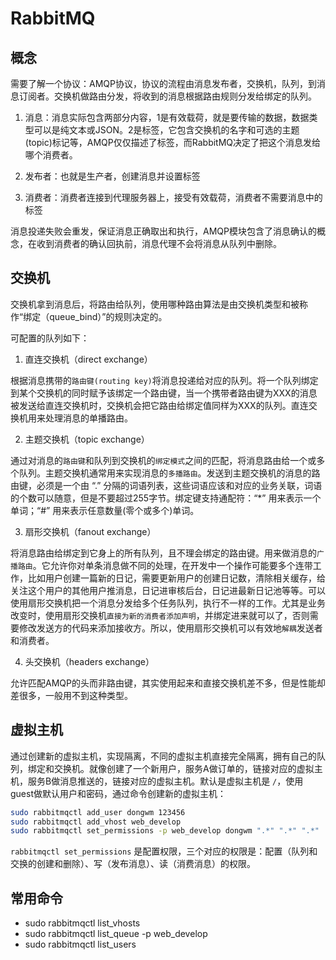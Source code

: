 # RabbitMQ

## 概念

需要了解一个协议：AMQP协议，协议的流程由消息发布者，交换机，队列，到消息订阅者。交换机做路由分发，将收到的消息根据路由规则分发给绑定的队列。

1. 消息：消息实际包含两部分内容，1是有效载荷，就是要传输的数据，数据类型可以是纯文本或JSON。2是标签，它包含交换机的名字和可选的主题(topic)标记等，AMQP仅仅描述了标签，而RabbitMQ决定了把这个消息发给哪个消费者。

2. 发布者：也就是生产者，创建消息并设置标签

3. 消费者：消费者连接到代理服务器上，接受有效载荷，消费者不需要消息中的标签

消息投递失败会重发，保证消息正确取出和执行，AMQP模块包含了消息确认的概念，在收到消费者的确认回执前，消息代理不会将消息从队列中删除。

## 交换机

交换机拿到消息后，将路由给队列，使用哪种路由算法是由交换机类型和被称作“绑定（queue_bind）”的规则决定的。

可配置的队列如下：

1. 直连交换机（direct exchange）

根据消息携带的`路由键(routing key)`将消息投递给对应的队列。将一个队列绑定到某个交换机的同时赋予该绑定一个路由键，当一个携带者路由键为XXX的消息被发送给直连交换机时，交换机会把它路由给绑定值同样为XXX的队列。直连交换机用来处理消息的单播路由。

2. 主题交换机（topic exchange）

通过对消息的`路由键`和队列到交换机的`绑定模式`之间的匹配，将消息路由给一个或多个队列。主题交换机通常用来实现消息的`多播路由`。发送到主题交换机的消息的路由键，必须是一个由 “.” 分隔的词语列表，这些词语应该和对应的业务关联，词语的个数可以随意，但是不要超过255字节。绑定键支持通配符：“*” 用来表示一个单词；“#” 用来表示任意数量(零个或多个)单词。

3. 扇形交换机（fanout exchange）

将消息路由给绑定到它身上的所有队列，且不理会绑定的路由键。用来做消息的`广播路由`。它允许你对单条消息做不同的处理，在开发中一个操作可能要多个连带工作，比如用户创建一篇新的日记，需要更新用户的创建日记数，清除相关缓存，给关注这个用户的其他用户推消息，日记进审核后台，日记进最新日记池等等。可以使用扇形交换机把一个消息分发给多个任务队列，执行不一样的工作。尤其是业务改变时，使用扇形交换机`直接为新的消费者添加声明`，并绑定进来就可以了，否则需要修改发送方的代码来添加接收方。所以，使用扇形交换机可以有效地`解耦`发送者和消费者。

4. 头交换机（headers exchange）

允许匹配AMQP的头而非路由键，其实使用起来和直接交换机差不多，但是性能却差很多，一般用不到这种类型。

## 虚拟主机

通过创建新的虚拟主机，实现隔离，不同的虚拟主机直接完全隔离，拥有自己的队列，绑定和交换机。就像创建了一个新用户，服务A做订单的，链接对应的虚拟主机，服务B做消息推送的，链接对应的虚拟主机。默认是虚拟主机是 `/`，使用guest做默认用户和密码，通过命令创建新的虚拟主机：

```sh
sudo rabbitmqctl add_user dongwm 123456
sudo rabbitmqctl add_vhost web_develop
sudo rabbitmqctl set_permissions -p web_develop dongwm ".*" ".*" ".*"
```

`rabbitmqctl set_permissions` 是配置权限，三个对应的权限是：配置（队列和交换的创建和删除）、写（发布消息）、读（消费消息）的权限。

## 常用命令

- sudo rabbitmqctl list_vhosts
- sudo rabbitmqctl list_queue -p web_develop
- sudo rabbitmqctl list_users
